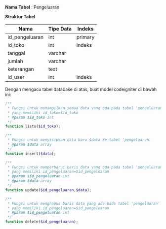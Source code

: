 **Nama Tabel** : Pengeluaran

**Struktur Tabel**
<table>
  <thead>
    <tr>
      <th>Nama</th>
      <th>Tipe Data</th>
      <th>Indeks</th>
    </tr>
  </thead>
  <tbody>
    <tr>
      <td>id_pengeluaran</td>
      <td>int</td>
      <td>primary</td>
    </tr>
    <tr>
      <td>id_toko</td>
      <td>int</td>
      <td>indeks</td>
    </tr>
    <tr>
      <td>tanggal</td>
      <td>varchar</td>
      <td></td>
    </tr>
    <tr>
      <td>jumlah</td>
      <td>varchar</td>
      <td></td>
    </tr>
    <tr>
      <td>keterangan</td>
      <td>text</td>
      <td></td>
    </tr>
    <tr>
      <td>id_user</td>
      <td>int</td>
      <td>indeks</td>
    </tr>
  </tbody>
</table>

Dengan mengacu tabel database di atas, buat model codeigniter di bawah ini:
```php
/**
 * Fungsi untuk menampilkan semua data yang ada pada tabel 'pengeluaran'
 * yang memiliki id_toko=$id_toko
 * @param $id_toko int
 */
function lists($id_toko);

/**
 * Fungsi untuk menyisipkan data baru $data ke tabel 'pengeluaran'
 * @param $data array
 */
function insert($data);

/**
 * Fungsi untuk memperbarui baris data yang ada pada tabel 'pengeluaran'
 * yang memiliki id_pengeluaran=$id_pengeluaran
 * @param $id_pengeluaran int
 * @param $data array
 */
function update($id_pengeluaran,$data);

/**
 * Fungsi untuk menghapus baris data yang ada pada tabel 'pengeluaran'
 * yang memiliki id_pengeluaran=$id_pengeluaran
 * @param $id_pengeluaran int
 */
function delete($id_pengeluaran);
```
